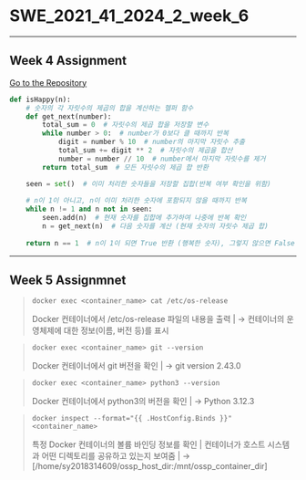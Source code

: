 # SWE_2021_41_2024_2_week_6

---

## Week 4 Assignment

[Go to the Repository](https://github.com/Jinozzs/SWE_2021_41_2024_2_week_4.git)

```python
def isHappy(n):
    # 숫자의 각 자릿수의 제곱의 합을 계산하는 헬퍼 함수
    def get_next(number):
        total_sum = 0  # 자릿수의 제곱 합을 저장할 변수
        while number > 0:  # number가 0보다 클 때까지 반복
            digit = number % 10  # number의 마지막 자릿수 추출
            total_sum += digit ** 2  # 자릿수의 제곱을 합산
            number = number // 10  # number에서 마지막 자릿수를 제거
        return total_sum  # 모든 자릿수의 제곱 합 반환

    seen = set()  # 이미 처리한 숫자들을 저장할 집합(반복 여부 확인을 위함)
    
    # n이 1이 아니고, n이 이미 처리한 숫자에 포함되지 않을 때까지 반복
    while n != 1 and n not in seen:
        seen.add(n)  # 현재 숫자를 집합에 추가하여 나중에 반복 확인
        n = get_next(n)  # 다음 숫자를 계산 (현재 숫자의 자릿수 제곱 합)
    
    return n == 1  # n이 1이 되면 True 반환 (행복한 숫자), 그렇지 않으면 False 반환
```

---

## Week 5 Assignmnet

> ```
> docker exec <container_name> cat /etc/os-release
> ```
> Docker 컨테이너에서 /etc/os-release 파일의 내용을 출력 |
> → 컨테이너의 운영체제에 대한 정보(이름, 버전 등)를 표시

> ```
> docker exec <container_name> git --version
> ```
> Docker 컨테이너에서 git 버전을 확인 |
> → git version 2.43.0

> ```
> docker exec <container_name> python3 --version
> ```
> Docker 컨테이너에서 python3의 버전을 확인 |
> → Python 3.12.3

> ```
> docker inspect --format="{{ .HostConfig.Binds }}" <container_name>
> ```
> 특정 Docker 컨테이너의 볼륨 바인딩 정보를 확인 |
> 컨테이너가 호스트 시스템과 어떤 디렉토리를 공유하고 있는지 보여줌 |
> → [/home/sy2018314609/ossp_host_dir:/mnt/ossp_container_dir]

